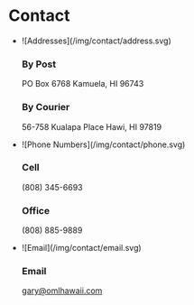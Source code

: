 # Contact

* <span class='contact-header'>
    ![Addresses](/img/contact/address.svg)
  </span>

  ### By Post
  PO Box 6768
  Kamuela, HI 96743

  ### By Courier
  56-758 Kualapa Place
  Hawi, HI 97819

* <span class='contact-header'>
    ![Phone Numbers](/img/contact/phone.svg)
  </span>

  ### Cell
  (808) 345-6693

  ### Office
  (808) 885-9889

* <span class='contact-header'>
    ![Email](/img/contact/email.svg)
  </span>

  ### Email
  [gary@omlhawaii.com](mailto:gary@omlhawaii.com)

